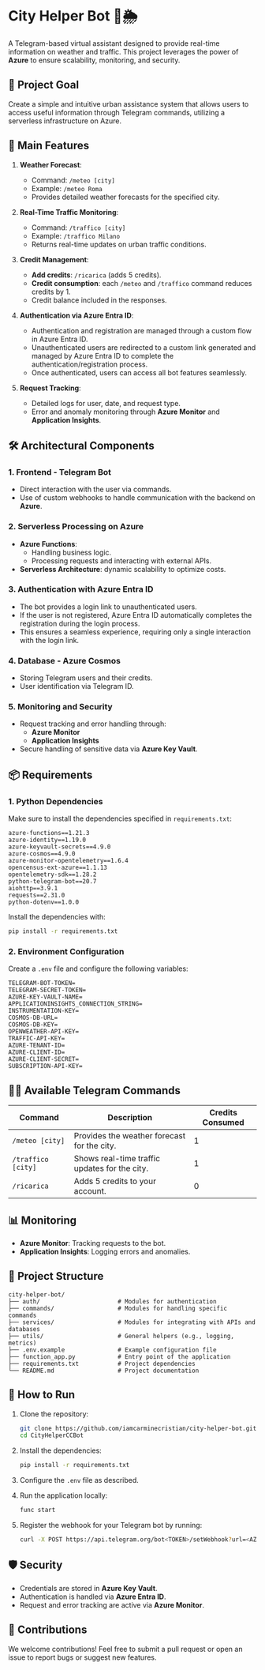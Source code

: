 # City Helper Bot 🚦🌦️

A Telegram-based virtual assistant designed to provide real-time information on weather and traffic. This project leverages the power of **Azure** to ensure scalability, monitoring, and security.


## 🌟 **Project Goal**

Create a simple and intuitive urban assistance system that allows users to access useful information through Telegram commands, utilizing a serverless infrastructure on Azure.

## 🚀 **Main Features**

1. **Weather Forecast**:  
   - Command: `/meteo [city]`  
   - Example: `/meteo Roma`  
   - Provides detailed weather forecasts for the specified city.

2. **Real-Time Traffic Monitoring**:  
   - Command: `/traffico [city]`  
   - Example: `/traffico Milano`  
   - Returns real-time updates on urban traffic conditions.

3. **Credit Management**:  
   - **Add credits**: `/ricarica` (adds 5 credits).  
   - **Credit consumption**: each `/meteo` and `/traffico` command reduces credits by 1.  
   - Credit balance included in the responses.

4. **Authentication via Azure Entra ID**:  
   - Authentication and registration are managed through a custom flow in Azure Entra ID.
   - Unauthenticated users are redirected to a custom link generated and managed by Azure Entra ID to complete the authentication/registration process.
   - Once authenticated, users can access all bot features seamlessly.

5. **Request Tracking**:  
   - Detailed logs for user, date, and request type.  
   - Error and anomaly monitoring through **Azure Monitor** and **Application Insights**.

## 🛠️ **Architectural Components**

### **1. Frontend - Telegram Bot**
- Direct interaction with the user via commands.
- Use of custom webhooks to handle communication with the backend on **Azure**.

### **2. Serverless Processing on Azure**
- **Azure Functions**:
  - Handling business logic.
  - Processing requests and interacting with external APIs.
- **Serverless Architecture**: dynamic scalability to optimize costs.

### **3. Authentication with Azure Entra ID**
- The bot provides a login link to unauthenticated users.
- If the user is not registered, Azure Entra ID automatically completes the registration during the login process.
- This ensures a seamless experience, requiring only a single interaction with the login link.

### **4. Database - Azure Cosmos**
- Storing Telegram users and their credits.
- User identification via Telegram ID.

### **5. Monitoring and Security**
- Request tracking and error handling through:
  - **Azure Monitor**
  - **Application Insights**
- Secure handling of sensitive data via **Azure Key Vault**.

## 📦 **Requirements**

### **1. Python Dependencies**
Make sure to install the dependencies specified in `requirements.txt`:

```plaintext
azure-functions==1.21.3
azure-identity==1.19.0
azure-keyvault-secrets==4.9.0
azure-cosmos==4.9.0
azure-monitor-opentelemetry==1.6.4
opencensus-ext-azure==1.1.13
opentelemetry-sdk==1.28.2
python-telegram-bot==20.7
aiohttp==3.9.1
requests==2.31.0
python-dotenv==1.0.0
```

Install the dependencies with:
```bash
pip install -r requirements.txt
```

### **2. Environment Configuration**
Create a `.env` file and configure the following variables:
```plaintext
TELEGRAM-BOT-TOKEN=
TELEGRAM-SECRET-TOKEN=
AZURE-KEY-VAULT-NAME=
APPLICATIONINSIGHTS_CONNECTION_STRING=
INSTRUMENTATION-KEY=
COSMOS-DB-URL=
COSMOS-DB-KEY=
OPENWEATHER-API-KEY=
TRAFFIC-API-KEY=
AZURE-TENANT-ID=
AZURE-CLIENT-ID=
AZURE-CLIENT-SECRET=
SUBSCRIPTION-API-KEY=
```

## 🧑‍💻 **Available Telegram Commands**

| Command           | Description                                      | Credits Consumed  |
|-------------------|--------------------------------------------------|-------------------|
| `/meteo [city]`   | Provides the weather forecast for the city.      | 1                 |
| `/traffico [city]`| Shows real-time traffic updates for the city.    | 1                 |
| `/ricarica`       | Adds 5 credits to your account.                  | 0                 |

## 📊 **Monitoring**

- **Azure Monitor**: Tracking requests to the bot.
- **Application Insights**: Logging errors and anomalies.

## 📂 **Project Structure**

```plaintext
city-helper-bot/
├── auth/                      # Modules for authentication
├── commands/                  # Modules for handling specific commands
├── services/                  # Modules for integrating with APIs and databases
├── utils/                     # General helpers (e.g., logging, metrics)
├── .env.example               # Example configuration file
├── function_app.py            # Entry point of the application
├── requirements.txt           # Project dependencies
└── README.md                  # Project documentation
```

## 📖 **How to Run**

1. Clone the repository:
   ```bash
   git clone https://github.com/iamcarminecristian/city-helper-bot.git
   cd CityHelperCCBot
   ```

2. Install the dependencies:
   ```bash
   pip install -r requirements.txt
   ```

3. Configure the `.env` file as described.

4. Run the application locally:
   ```bash
   func start
   ```

5. Register the webhook for your Telegram bot by running:
   ```bash
   curl -X POST https://api.telegram.org/bot<TOKEN>/setWebhook?url=<AZURE_FUNCTION_URL>
   ```

## 🛡️ **Security**

- Credentials are stored in **Azure Key Vault**.
- Authentication is handled via **Azure Entra ID**.
- Request and error tracking are active via **Azure Monitor**.

## 🤝 **Contributions**

We welcome contributions! Feel free to submit a pull request or open an issue to report bugs or suggest new features.
